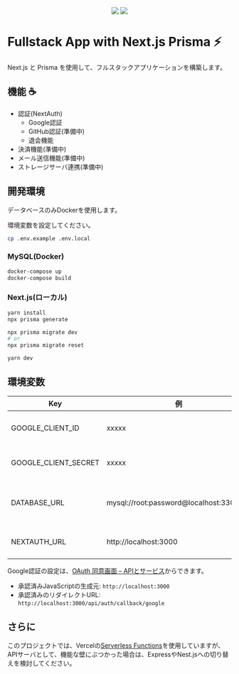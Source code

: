 <p align="center">
<img src="https://img.shields.io/badge/PRS-Welcome-7D83FD" />

<img src="https://img.shields.io/badge/LICENSE-MIT-7D83FD" />
</p>

# Fullstack App with Next.js Prisma ⚡️

Next.js と Prisma を使用して、フルスタックアプリケーションを構築します。

## 機能 ☕️

- 認証(NextAuth)
  - Google認証
  - GitHub認証(準備中)
  - 退会機能
- 決済機能(準備中)
- メール送信機能(準備中)
- ストレージサーバ連携(準備中)

## 開発環境 

データベースのみDockerを使用します。

環境変数を設定してください。

```bash
cp .env.example .env.local
```

### MySQL(Docker)

```bash
docker-compose up
docker-compose build
```

### Next.js(ローカル)

```bash
yarn install
npx prisma generate

npx prisma migrate dev
# or
npx prisma migrate reset

yarn dev
```

## 環境変数

|Key|例|解説|
|---|---|---|
|GOOGLE_CLIENT_ID|xxxxx|Google認証で使用する|
|GOOGLE_CLIENT_SECRET|xxxxx|Google認証で使用する|
|DATABASE_URL|mysql://root:password@localhost:3306/db|Prismaで接続するデータベース|
|NEXTAUTH_URL|http://localhost:3000|NextAuthで使用するURL|

Google認証の設定は、[OAuth 同意画面 – APIとサービス](https://console.cloud.google.com/apis/credentials/consent)からできます。

- 承認済みJavaScriptの生成元: `http://localhost:3000`
- 承認済みのリダイレクトURL: `http://localhost:3000/api/auth/callback/google`

## さらに

このプロジェクトでは、Vercelの[Serverless Functions](https://vercel.com/docs/serverless-functions/introduction)を使用していますが、
APIサーバとして、機能な壁にぶつかった場合は、ExpressやNest.jsへの切り替えを検討してください。
